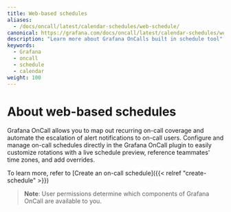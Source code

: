 ```yaml
---
title: Web-based schedules
aliases:
  - /docs/oncall/latest/calendar-schedules/web-schedule/
canonical: https://grafana.com/docs/oncall/latest/calendar-schedules/web-schedule/
description: "Learn more about Grafana OnCalls built in schedule tool"
keywords:
  - Grafana
  - oncall
  - schedule
  - calendar
weight: 100
---
```


# About web-based schedules 

Grafana OnCall allows you to map out recurring on-call coverage and automate the escalation of alert notifications to on-call users. Configure and manage on-call schedules directly in the Grafana OnCall plugin to easily customize rotations with a live schedule preview, reference teammates' time zones, and add overrides. 

To learn more, refer to [Create an on-call schedule]({{< relref "create-schedule" >}})


>**Note**: User permissions determine which components of Grafana OnCall are available to you.



